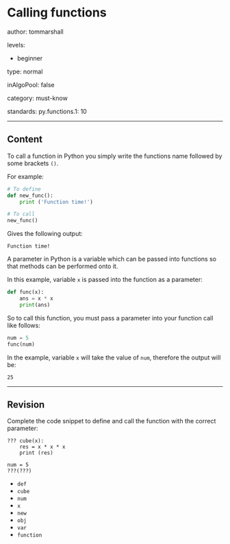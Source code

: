 # Calling functions
author: tommarshall

levels:

  - beginner

type: normal

inAlgoPool: false

category: must-know

standards:
  py.functions.1: 10

---
## Content

To call a function in Python you simply write the functions name followed by some brackets `()`.

For example:

```python
# To define
def new_func():
    print ('Function time!')

# To call
new_func()

```
Gives the following output:

```
Function time!
```

A parameter in Python is a variable which can be passed into functions so that methods can be performed onto it.

In this example, variable `x` is passed into the function as a parameter:

```python
def func(x):
    ans = x * x
    print(ans)
```
So to call this function, you must pass a parameter into your function call like follows:
```python
num = 5
func(num)
```
In the example, variable `x` will take the value of `num`, therefore the output will be:
```
25
```

---
## Revision

Complete the code snippet to define and call the function with the correct parameter:

```
??? cube(x):
    res = x * x * x
    print (res)

num = 5
???(???)
```
* `def`
* `cube`
* `num`
* `x`
* `new`
* `obj`
* `var`
* `function`